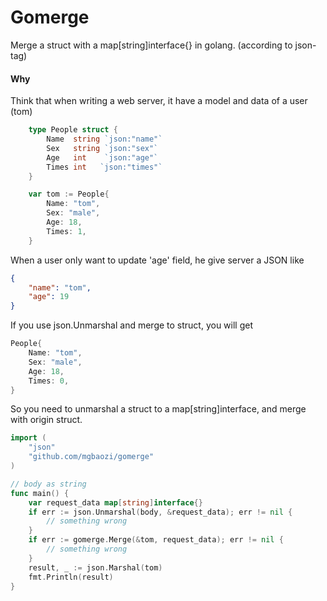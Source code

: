 Gomerge
============
Merge a struct with a map[string]interface{} in golang. (according to json-tag)

#### Why
Think that when writing a web server, it have a model and data of a user (tom)
``` go
    type People struct {
        Name  string `json:"name"`
        Sex   string `json:"sex"`
        Age   int    `json:"age"`
        Times int   `json:"times"`
    }

    var tom := People{
        Name: "tom",
        Sex: "male",
        Age: 18,
        Times: 1,
    }
```
When a user only want to update 'age' field, he give server a JSON like
``` json
{
    "name": "tom",
    "age": 19
}
```
If you use json.Unmarshal and merge to struct, you will get
``` go
People{
    Name: "tom",
    Sex: "male",
    Age: 18,
    Times: 0,
}
```
So you need to unmarshal a struct to a map[string]interface, and merge with origin struct.

``` go
import (
    "json"
    "github.com/mgbaozi/gomerge"
)

// body as string
func main() {
    var request_data map[string]interface{}
    if err := json.Unmarshal(body, &request_data); err != nil {
        // something wrong
    }
    if err := gomerge.Merge(&tom, request_data); err != nil {
        // something wrong
    }
    result, _ := json.Marshal(tom)
    fmt.Println(result)
}
```
